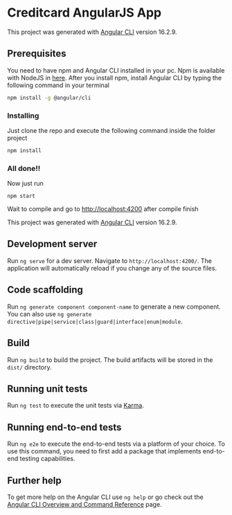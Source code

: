 # Creditcard AngularJS App

This project was generated with [Angular CLI](https://github.com/angular/angular-cli) version 16.2.9.

## Prerequisites

You need to have npm and Angular CLI installed in your pc. Npm is available with NodeJS in [here](https://nodejs.org/en). After you install npm, install Angular CLI by typing the following command in your terminal

```bash
npm install -g @angular/cli
```

### Installing

Just clone the repo and execute the following command inside the folder project

```bash
npm install
```

### All done!!

Now just run

```
npm start
```

Wait to compile and go to [http://localhost:4200](http://localhost:4200) after compile finish

This project was generated with [Angular CLI](https://github.com/angular/angular-cli) version 16.2.9.

## Development server

Run `ng serve` for a dev server. Navigate to `http://localhost:4200/`. The application will automatically reload if you change any of the source files.

## Code scaffolding

Run `ng generate component component-name` to generate a new component. You can also use `ng generate directive|pipe|service|class|guard|interface|enum|module`.

## Build

Run `ng build` to build the project. The build artifacts will be stored in the `dist/` directory.

## Running unit tests

Run `ng test` to execute the unit tests via [Karma](https://karma-runner.github.io).

## Running end-to-end tests

Run `ng e2e` to execute the end-to-end tests via a platform of your choice. To use this command, you need to first add a package that implements end-to-end testing capabilities.

## Further help

To get more help on the Angular CLI use `ng help` or go check out the [Angular CLI Overview and Command Reference](https://angular.io/cli) page.
